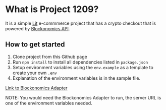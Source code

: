 # What is Project 1209?

It is a simple [Lit](https://lit.dev) e-commmerce project that has a crypto checkout that is powered by [Blockonomics API](https://www.blockonomics.co/views/api.html).

## How to get started

1. Clone project from this Github page
2. Run `npm install` to install all dependencies listed in `package.json`
3. Setup environment variables using the `env.example` as a template to create your own `.env`
4. Explanation of the environment variables is in the sample file.

[Link to Blockonomics Adapter](https://github.com/OluwadaraDaily/blockonomics-adapter)

NOTE: You would need the Blockonomics Adapter to run, the server URL is one of the environment variables needed.
